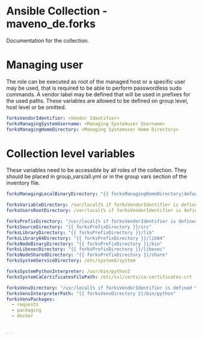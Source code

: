 # Ansible Collection - maveno_de.forks

Documentation for the collection.

# Managing user

The role can be executed as root of the managed host or a specific user may be used, that is required to be able to perform passwordless sudo commands. A vendor label may be defined that will be used in prefixes for the used paths. These variables are allowed to be defined on group level, host level or be omitted.

```yaml
forksVendorIdentifier: <Vendor Identifier>
forksManagingSystemUsername: <Managing Systemuser Username>
forksManagingHomeDirectory: <Managing Systemuser Home Directory>
```

# Collection level variables

These variables need to be accessible by all roles of the collection. They should be placed in group_vars/all.yml or in the group vars section of the inventory file.

```yaml
forksManagingLocalBinaryDirectory: "{{ forksManagingHomeDirectory|default('/root') }}/.local/bin"

forksVariableDirectory: /var/local{% if forksVendorIdentifier is defined %}/{{ forksVendorIdentifier }}{% endif %}
forksUsersRootDirectory: /var/local{% if forksVendorIdentifier is defined %}/{{ forksVendorIdentifier }}{% endif %}/lib

forksPrefixDirectory: "/usr/local{% if forksVendorIdentifier is defined %}/{{ forksVendorIdentifier }}{% endif %}"
forksSourceDirectory: "{{ forksPrefixDirectory }}/src"
forksLibraryDirectory: "{{ forksPrefixDirectory }}/lib"
forksLibrary64Directory: "{{ forksPrefixDirectory }}/lib64"
forksNodeBinaryDirectory: "{{ forksPrefixDirectory }}/bin"
forksLibexecDirectory: "{{ forksPrefixDirectory }}/libexec"
forksNodeSharedDirectory: "{{ forksPrefixDirectory }}/share"
forksSystemServiceDirectory: /etc/systemd/system

forksSystemPythonInterpreter: /usr/bin/python3
forksSystemCaCertificatesFilePath: /etc/ssl/certs/ca-certificates.crt

forksVenvDirectory: "/usr/local{% if forksVendorIdentifier is defined %}/{{ forksVendorIdentifier }}{% endif %}/share/{{ forksVendorIdentifier|default('forks') }}.venv"
forksVenvInterpreterPath: "{{ forksVenvDirectory }}/bin/python"
forksVenvPackages:
  - requests
  - packaging
  - docker


...
```
